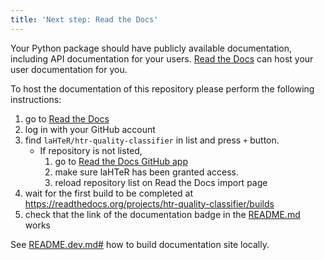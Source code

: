 ```yaml
---
title: 'Next step: Read the Docs'
---
```


Your Python package should have publicly available documentation, including API documentation for your users.
[Read the Docs](https://readthedocs.org) can host your user documentation for you.

To host the documentation of this repository please perform the following instructions:

1. go to [Read the Docs](https://readthedocs.org/dashboard/import/?)
1. log in with your GitHub account
1. find `laHTeR/htr-quality-classifier` in list and press `+` button.
   * If repository is not listed,
      1. go to [Read the Docs GitHub app](https://github.com/settings/connections/applications/fae83c942bc1d89609e2)
      2. make sure laHTeR has been granted access.
      3. reload repository list on Read the Docs import page
1. wait for the first build to be completed at <https://readthedocs.org/projects/htr-quality-classifier/builds>
1. check that the link of the documentation badge in the [README.md](https://github.com/laHTeR/htr-quality-classifier) works

See [README.dev.md#](https://github.com/laHTeR/htr-quality-classifier/blob/main/README.dev.md#generating-the-api-docs) how to build documentation site locally.
